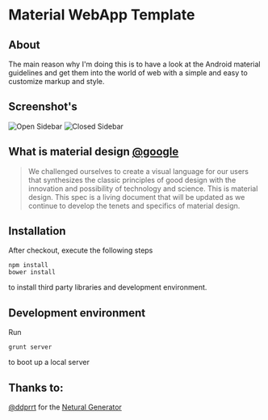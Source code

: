 # Material WebApp Template

## About
The main reason why I'm doing this is to have a look at the Android material guidelines and get them into the world of web with a simple and easy to customize markup and style.

## Screenshot's
![Open Sidebar](http://adtime.at/projects/github/mwat-open-sidebar-small.png)
![Closed Sidebar](http://adtime.at/projects/github/mwat-closed-sidebar-small.png)

## What is material design [@google]
> We challenged ourselves to create a visual language for our users that synthesizes the classic principles of good design with the innovation and possibility of technology and science. This is material design. This spec is a living document that will be updated as we continue to develop the tenets and specifics of material design.

## Installation

After checkout, execute the following steps

```
npm install
bower install
```

to install third party libraries and development environment.

## Development environment

Run

```
grunt server
```

to boot up a local server

## Thanks to:
[@ddprrt] for the [Netural Generator]

[@google]:http://www.google.com/design/spec/material-design/introduction.html
[@ddprrt]:https://github.com/ddprrt
[Netural Generator]:https://github.com/ddprrt/generator-netural
